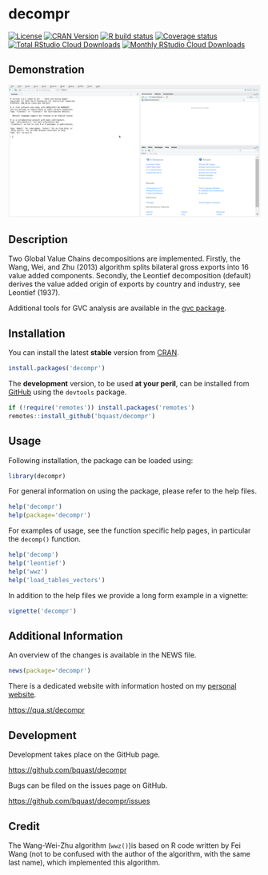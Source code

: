 decompr
=======
[![License](http://img.shields.io/badge/license-GPLv3-brightgreen.svg?style=flat)](http://www.gnu.org/licenses/gpl-3.0.html)
[![CRAN Version](http://www.r-pkg.org/badges/version/decompr)](https://cran.r-project.org/package=decompr)
[![R build status](https://github.com/bquast/decompr/workflows/R-CMD-check/badge.svg)](https://github.com/bquast/decompr/actions?workflow=R-CMD-check)
[![Coverage status](https://codecov.io/gh/bquast/gvc/branch/master/graph/badge.svg?token=deFpCmSnfW)](https://codecov.io/gh/bquast/gvc)
[![Total RStudio Cloud Downloads](http://cranlogs.r-pkg.org/badges/grand-total/decompr?color=brightgreen)](https://cran.r-project.org/package=decompr)
[![Monthly RStudio Cloud Downloads](http://cranlogs.r-pkg.org/badges/decompr?color=brightgreen)](https://cran.r-project.org/package=decompr)


Demonstration
---------------
![decompr GUI demonstration](https://github.com/bquast/R-demo-GIFs/blob/master/decompr.gif)

Description
---------------
Two Global Value Chains decompositions are implemented.
Firstly, the Wang, Wei, and Zhu (2013) algorithm splits bilateral gross exports into 16 value added components.
Secondly, the Leontief decomposition (default) derives the value added origin of exports by country and industry, see Leontief (1937).

Additional tools for GVC analysis are available in the [gvc package](https://cran.r-project.org/package=gvc).


Installation
------------
You can install the latest **stable** version from [CRAN](https://cran.r-project.org/package=decompr).

```r
install.packages('decompr')
```

The **development** version, to be used **at your peril**, can be installed from [GitHub](https://github.com/bquast/decompr) using the `devtools` package.

```r
if (!require('remotes')) install.packages('remotes')
remotes::install_github('bquast/decompr')
```


Usage
-------------

Following installation, the package can be loaded using:

```r
library(decompr)
```

For general information on using the package, please refer to the help files.

```r
help('decompr')
help(package='decompr')
```

For examples of usage, see the function specific help pages, in particular the `decomp()` function.

```r
help('decomp')
help('leontief')
help('wwz')
help('load_tables_vectors')
```

In addition to the help files we provide a long form example in a vignette:

```r
vignette('decompr')
```


Additional Information
-----------------------

An overview of the changes is available in the NEWS file.

```r
news(package='decompr')
```

There is a dedicated website with information hosted on my [personal website](https://qua.st/).

https://qua.st/decompr


Development
-------------
Development takes place on the GitHub page.

https://github.com/bquast/decompr

Bugs can be filed on the issues page on GitHub.

https://github.com/bquast/decompr/issues


Credit
---------

The Wang-Wei-Zhu algorithm (`wwz()`)is based on R code written by Fei Wang
(not to be confused with the author of the algorithm, with the same last name),
which implemented this algorithm.

